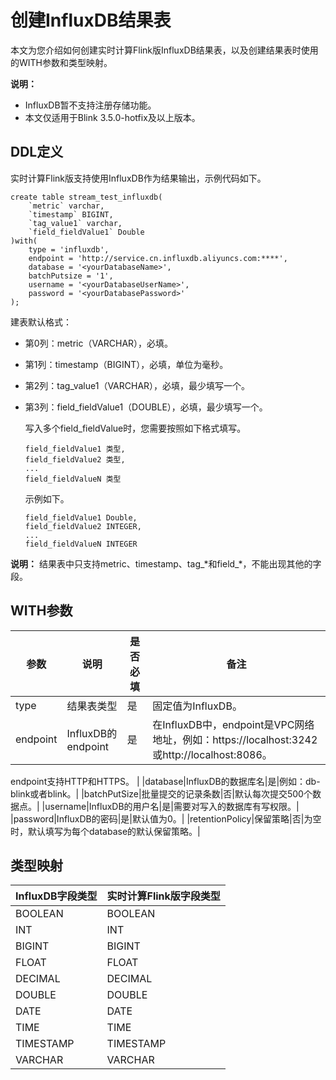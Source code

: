 # 创建InfluxDB结果表

本文为您介绍如何创建实时计算Flink版InfluxDB结果表，以及创建结果表时使用的WITH参数和类型映射。

**说明：**

-   InfluxDB暂不支持注册存储功能。
-   本文仅适用于Blink 3.5.0-hotfix及以上版本。

## DDL定义

实时计算Flink版支持使用InfluxDB作为结果输出，示例代码如下。

```
create table stream_test_influxdb(
    `metric` varchar,
    `timestamp` BIGINT,
    `tag_value1` varchar,
    `field_fieldValue1` Double
)with(
    type = 'influxdb',
    endpoint = 'http://service.cn.influxdb.aliyuncs.com:****',
    database = '<yourDatabaseName>',
    batchPutsize = '1',
    username = '<yourDatabaseUserName>',
    password = '<yourDatabasePassword>'
);
```

建表默认格式：

-   第0列：metric（VARCHAR），必填。
-   第1列：timestamp（BIGINT），必填，单位为毫秒。
-   第2列：tag\_value1（VARCHAR），必填，最少填写一个。
-   第3列：field\_fieldValue1（DOUBLE），必填，最少填写一个。

    写入多个field\_fieldValue时，您需要按照如下格式填写。

    ```
    field_fieldValue1 类型,
    field_fieldValue2 类型,
    ...      
    field_fieldValueN 类型
    ```

    示例如下。

    ```
    field_fieldValue1 Double,
    field_fieldValue2 INTEGER,
    ...      
    field_fieldValueN INTEGER
    ```


**说明：** 结果表中只支持metric、timestamp、tag\_\*和field\_\*，不能出现其他的字段。

## WITH参数

|参数|说明|是否必填|备注|
|--|--|----|--|
|type|结果表类型|是|固定值为InfluxDB。|
|endpoint|InfluxDB的endpoint|是|在InfluxDB中，endpoint是VPC网络地址，例如：https://localhost:3242或http://localhost:8086。

endpoint支持HTTP和HTTPS。 |
|database|InfluxDB的数据库名|是|例如：db-blink或者blink。|
|batchPutSize|批量提交的记录条数|否|默认每次提交500个数据点。|
|username|InfluxDB的用户名|是|需要对写入的数据库有写权限。|
|password|InfluxDB的密码|是|默认值为0。|
|retentionPolicy|保留策略|否|为空时，默认填写为每个database的默认保留策略。|

## 类型映射

|InfluxDB字段类型|实时计算Flink版字段类型|
|------------|--------------|
|BOOLEAN|BOOLEAN|
|INT|INT|
|BIGINT|BIGINT|
|FLOAT|FLOAT|
|DECIMAL|DECIMAL|
|DOUBLE|DOUBLE|
|DATE|DATE|
|TIME|TIME|
|TIMESTAMP|TIMESTAMP|
|VARCHAR|VARCHAR|

